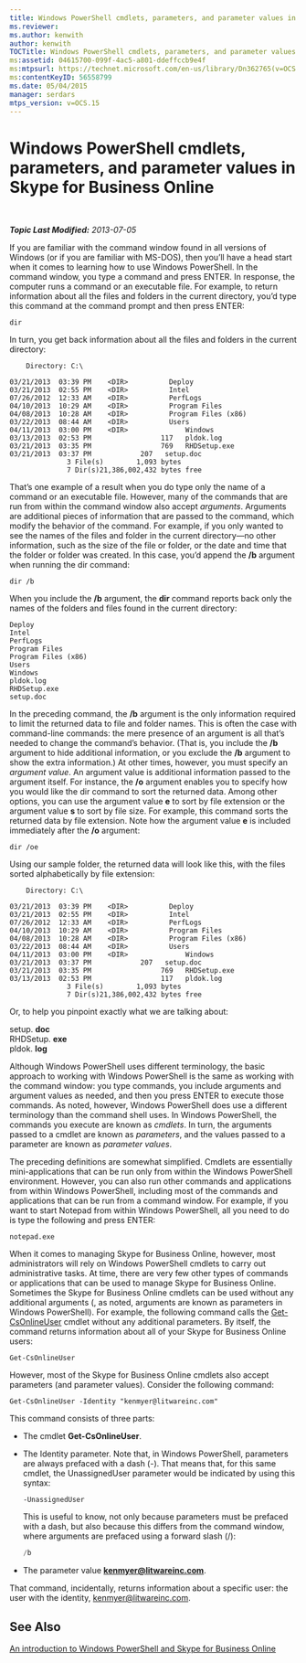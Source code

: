 ```yaml
---
title: Windows PowerShell cmdlets, parameters, and parameter values in Skype for Business Online
ms.reviewer: 
ms.author: kenwith
author: kenwith
TOCTitle: Windows PowerShell cmdlets, parameters, and parameter values
ms:assetid: 04615700-099f-4ac5-a801-ddeffccb9e4f
ms:mtpsurl: https://technet.microsoft.com/en-us/library/Dn362765(v=OCS.15)
ms:contentKeyID: 56558799
ms.date: 05/04/2015
manager: serdars
mtps_version: v=OCS.15
---
```


<div data-xmlns="http://www.w3.org/1999/xhtml">

<div class="topic" data-xmlns="http://www.w3.org/1999/xhtml" data-msxsl="urn:schemas-microsoft-com:xslt" data-cs="http://msdn.microsoft.com/en-us/">

<div data-asp="http://msdn2.microsoft.com/asp">

# Windows PowerShell cmdlets, parameters, and parameter values in Skype for Business Online

</div>

<div id="mainSection">

<div id="mainBody">

<span> </span>

_**Topic Last Modified:** 2013-07-05_

If you are familiar with the command window found in all versions of Windows (or if you are familiar with MS-DOS), then you’ll have a head start when it comes to learning how to use Windows PowerShell. In the command window, you type a command and press ENTER. In response, the computer runs a command or an executable file. For example, to return information about all the files and folders in the current directory, you’d type this command at the command prompt and then press ENTER:

    dir

In turn, you get back information about all the files and folders in the current directory:

``` 
    Directory: C:\

03/21/2013  03:39 PM    <DIR>          Deploy
03/21/2013  02:55 PM    <DIR>          Intel
07/26/2012  12:33 AM    <DIR>          PerfLogs
04/10/2013  10:29 AM    <DIR>          Program Files
04/08/2013  10:28 AM    <DIR>          Program Files (x86)
03/22/2013  08:44 AM    <DIR>          Users
04/11/2013  03:00 PM    <DIR>              Windows
03/13/2013  02:53 PM                 117   pldok.log
03/21/2013  03:35 PM                 769   RHDSetup.exe
03/21/2013  03:37 PM            207   setup.doc
              3 File(s)        1,093 bytes
              7 Dir(s)21,386,002,432 bytes free
```

That’s one example of a result when you do type only the name of a command or an executable file. However, many of the commands that are run from within the command window also accept *arguments*. Arguments are additional pieces of information that are passed to the command, which modify the behavior of the command. For example, if you only wanted to see the names of the files and folder in the current directory—no other information, such as the size of the file or folder, or the date and time that the folder or folder was created. In this case, you’d append the **/b** argument when running the dir command:

    dir /b

When you include the **/b** argument, the **dir** command reports back only the names of the folders and files found in the current directory:

    Deploy
    Intel
    PerfLogs
    Program Files
    Program Files (x86)
    Users
    Windows
    pldok.log
    RHDSetup.exe
    setup.doc

In the preceding command, the **/b** argument is the only information required to limit the returned data to file and folder names. This is often the case with command-line commands: the mere presence of an argument is all that’s needed to change the command’s behavior. (That is, you include the **/b** argument to hide additional information, or you exclude the **/b** argument to show the extra information.) At other times, however, you must specify an *argument value*. An argument value is additional information passed to the argument itself. For instance, the **/o** argument enables you to specify how you would like the dir command to sort the returned data. Among other options, you can use the argument value **e** to sort by file extension or the argument value **s** to sort by file size. For example, this command sorts the returned data by file extension. Note how the argument value **e** is included immediately after the **/o** argument:

    dir /oe

Using our sample folder, the returned data will look like this, with the files sorted alphabetically by file extension:

``` 
    Directory: C:\

03/21/2013  03:39 PM    <DIR>          Deploy
03/21/2013  02:55 PM    <DIR>          Intel
07/26/2012  12:33 AM    <DIR>          PerfLogs
04/10/2013  10:29 AM    <DIR>          Program Files
04/08/2013  10:28 AM    <DIR>          Program Files (x86)
03/22/2013  08:44 AM    <DIR>          Users
04/11/2013  03:00 PM    <DIR>              Windows
03/21/2013  03:37 PM            207   setup.doc
03/21/2013  03:35 PM                 769   RHDSetup.exe
03/13/2013  02:53 PM                 117   pldok.log
              3 File(s)        1,093 bytes
              7 Dir(s)21,386,002,432 bytes free
```

Or, to help you pinpoint exactly what we are talking about:

setup. **doc**  
RHDSetup. **exe**  
pldok. **log**

Although Windows PowerShell uses different terminology, the basic approach to working with Windows PowerShell is the same as working with the command window: you type commands, you include arguments and argument values as needed, and then you press ENTER to execute those commands. As noted, however, Windows PowerShell does use a different terminology than the command shell uses. In Windows PowerShell, the commands you execute are known as *cmdlets*. In turn, the arguments passed to a cmdlet are known as *parameters*, and the values passed to a parameter are known as *parameter values*.

The preceding definitions are somewhat simplified. Cmdlets are essentially mini-applications that can be run only from within the Windows PowerShell environment. However, you can also run other commands and applications from within Windows PowerShell, including most of the commands and applications that can be run from a command window. For example, if you want to start Notepad from within Windows PowerShell, all you need to do is type the following and press ENTER:

    notepad.exe

When it comes to managing Skype for Business Online, however, most administrators will rely on Windows PowerShell cmdlets to carry out administrative tasks. At time, there are very few other types of commands or applications that can be used to manage Skype for Business Online. Sometimes the Skype for Business Online cmdlets can be used without any additional arguments (, as noted, arguments are known as parameters in Windows PowerShell). For example, the following command calls the [Get-CsOnlineUser](https://technet.microsoft.com/en-us/library/JJ994026(v=OCS.15)) cmdlet without any additional parameters. By itself, the command returns information about all of your Skype for Business Online users:

    Get-CsOnlineUser

However, most of the Skype for Business Online cmdlets also accept parameters (and parameter values). Consider the following command:

    Get-CsOnlineUser -Identity "kenmyer@litwareinc.com"

This command consists of three parts:

  - The cmdlet **Get-CsOnlineUser**.

  - The Identity parameter. Note that, in Windows PowerShell, parameters are always prefaced with a dash (-). That means that, for this same cmdlet, the UnassignedUser parameter would be indicated by using this syntax:
    
        -UnassignedUser
    
    This is useful to know, not only because parameters must be prefaced with a dash, but also because this differs from the command window, where arguments are prefaced using a forward slash (/):
    
    ```PowerShell 
    /b
    ```

  - The parameter value **kenmyer@litwareinc.com**.

That command, incidentally, returns information about a specific user: the user with the identity, kenmyer@litwareinc.com.

<div>

## See Also


[An introduction to Windows PowerShell and Skype for Business Online](https://technet.microsoft.com/en-us/library/Dn362785(v=OCS.15))  
  

</div>

</div>

<span> </span>

</div>

</div>

</div>

